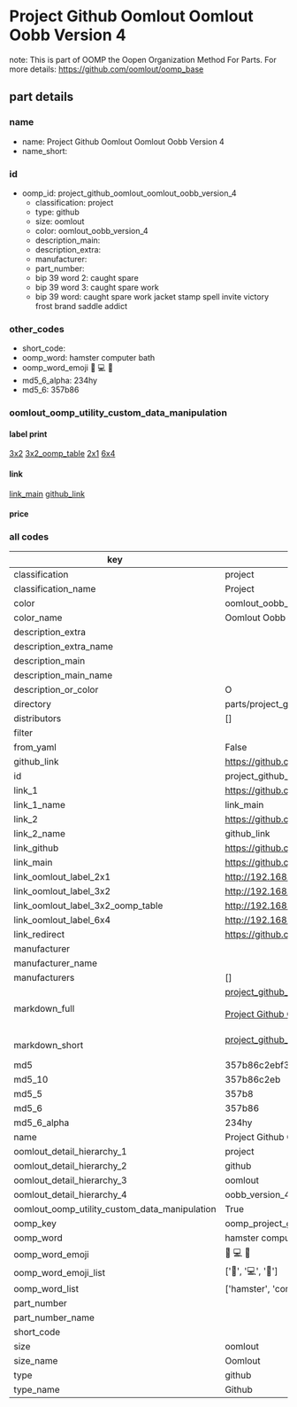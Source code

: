 # Project Github Oomlout Oomlout Oobb Version 4  

note: This is part of OOMP the Oopen Organization Method For Parts. For more details: https://github.com/oomlout/oomp_base

##  part details





### name
* name: Project Github Oomlout Oomlout Oobb Version 4
* name_short: 
### id
* oomp_id: project_github_oomlout_oomlout_oobb_version_4
  * classification: project
  * type: github
  * size: oomlout
  * color: oomlout_oobb_version_4
  * description_main: 
  * description_extra: 
  * manufacturer: 
  * part_number: 
  * bip 39 word 2: caught spare
  * bip 39 word 3: caught spare work
  * bip 39 word: caught spare work jacket stamp spell invite victory frost brand saddle addict

### other_codes
* short_code: 
* oomp_word: hamster computer bath
* oomp_word_emoji :hamster: :computer: :bath:
* md5_6_alpha: 234hy
* md5_6: 357b86






### oomlout_oomp_utility_custom_data_manipulation
#### label print
[3x2](http://192.168.1.245:1112/?label=oomp%20234hy)
[3x2_oomp_table](http://192.168.1.107:1112/?label=oomp%20234hy)
[2x1](http://192.168.1.242:1112/?label=oomp%20234hy)
[6x4](http://192.168.1.55:1112/?label=oomp%20234hy)    

#### link

[link_main](https://github.com/oomlout/oomlout_oomp_current_version_messy/tree/main/parts/project_github_oomlout_oomlout_oobb_version_4) [github_link](https://github.com/oomlout/oomlout_oomp_part_src/tree/main/parts/project_github_oomlout_oomlout_oobb_version_4)                             

#### price







### all codes 
| key | value |  
| --- | --- |  
| classification | project |  
| classification_name | Project |  
| color | oomlout_oobb_version_4 |  
| color_name | Oomlout Oobb Version 4 |  
| description_extra |  |  
| description_extra_name |  |  
| description_main |  |  
| description_main_name |  |  
| description_or_color | O  |  
| directory | parts/project_github_oomlout_oomlout_oobb_version_4 |  
| distributors | [] |  
| filter |  |  
| from_yaml | False |  
| github_link | https://github.com/oomlout/oomlout_oomp_part_src/tree/main/parts/project_github_oomlout_oomlout_oobb_version_4 |  
| id | project_github_oomlout_oomlout_oobb_version_4 |  
| link_1 | https://github.com/oomlout/oomlout_oomp_current_version_messy/tree/main/parts/project_github_oomlout_oomlout_oobb_version_4 |  
| link_1_name | link_main |  
| link_2 | https://github.com/oomlout/oomlout_oomp_part_src/tree/main/parts/project_github_oomlout_oomlout_oobb_version_4 |  
| link_2_name | github_link |  
| link_github | https://github.com/oomlout/oomlout_oobb_version_4 |  
| link_main | https://github.com/oomlout/oomlout_oomp_current_version_messy/tree/main/parts/project_github_oomlout_oomlout_oobb_version_4 |  
| link_oomlout_label_2x1 | http://192.168.1.242:1112/?label=oomp%20234hy |  
| link_oomlout_label_3x2 | http://192.168.1.245:1112/?label=oomp%20234hy |  
| link_oomlout_label_3x2_oomp_table | http://192.168.1.107:1112/?label=oomp%20234hy |  
| link_oomlout_label_6x4 | http://192.168.1.55:1112/?label=oomp%20234hy |  
| link_redirect | https://github.com/oomlout/oomlout_oobb_version_4 |  
| manufacturer |  |  
| manufacturer_name |  |  
| manufacturers | [] |  
| markdown_full | [project_github_oomlout_oomlout_oobb_version_4](https://github.com/oomlout/oomlout_oomp_current_version_messy/tree/main/parts/project_github_oomlout_oomlout_oobb_version_4)<br>[](https://github.com/oomlout/oomlout_oomp_current_version_messy/tree/main/parts/project_github_oomlout_oomlout_oobb_version_4)<br>[Project Github Oomlout Oomlout Oobb Version 4](https://github.com/oomlout/oomlout_oomp_current_version_messy/tree/main/parts/project_github_oomlout_oomlout_oobb_version_4)<br><br> |  
| markdown_short | [project_github_oomlout_oomlout_oobb_version_4](https://github.com/oomlout/oomlout_oomp_current_version_messy/tree/main/parts/project_github_oomlout_oomlout_oobb_version_4)<br><br> |  
| md5 | 357b86c2ebf3aec344ea3771fb341923 |  
| md5_10 | 357b86c2eb |  
| md5_5 | 357b8 |  
| md5_6 | 357b86 |  
| md5_6_alpha | 234hy |  
| name | Project Github Oomlout Oomlout Oobb Version 4 |  
| oomlout_detail_hierarchy_1 | project |  
| oomlout_detail_hierarchy_2 | github |  
| oomlout_detail_hierarchy_3 | oomlout |  
| oomlout_detail_hierarchy_4 | oobb_version_4 |  
| oomlout_oomp_utility_custom_data_manipulation | True |  
| oomp_key | oomp_project_github_oomlout_oomlout_oobb_version_4 |  
| oomp_word | hamster computer bath |  
| oomp_word_emoji | :hamster: :computer: :bath: |  
| oomp_word_emoji_list | [':hamster:', ':computer:', ':bath:'] |  
| oomp_word_list | ['hamster', 'computer', 'bath'] |  
| part_number |  |  
| part_number_name |  |  
| short_code |  |  
| size | oomlout |  
| size_name | Oomlout |  
| type | github |  
| type_name | Github |  
